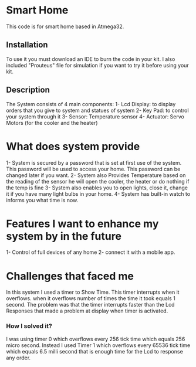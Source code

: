 # Smart Home

This code is for smart home based in Atmega32.
## Installation
To use it you must download an IDE to burn the code in your kit.
I also included "Prouteus" file for simulation if you want to try it before using your kit.
## Description 
The System consists of 4 main components: 
1- Lcd Display: to display orders that you give to system and statues of system 
2- Key Pad: to control your system through it 
3- Sensor: Temperature sensor
4- Actuator: Servo Motors (for the cooler and the heater)
# What does system provide 
1- System is secured by a password that is set at first use of the system.
This password will be used to access your home.
This password can be changed later if you want.
2- System also Provides Temperature based on the reading of the sensor he will open the cooler, the heater or do nothing if the temp is fine 
3- System also enables you to open lights, close it, change it if you have many light bulbs in your home.
4- System has built-in watch to informs you what time is now. 
# Features I want to enhance my system by in the future
1- Control of full devices of any home 
2- connect it with a mobile app.
# Challenges that faced me 
In this system I used a timer to Show Time. This timer interrupts when it overflows.
when it overflows number of times the time it took equals 1 second.
The problem was that the timer interrupts faster than the Lcd Responses that made a problem at display when timer is activated.
### How I solved it?
I was using timer 0 which overflows every 256 tick time which equals 256 micro second.
Instead I used Timer 1 which overflows every 65536 tick time which equals 6.5 milli second that is enough time for the Lcd to response any order.
